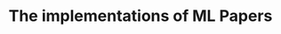 ---
title: "The implementations of ML Papers"
layout: archive
permalink: categories/paper_implement
author_profile: true
sidebar_main: true
---